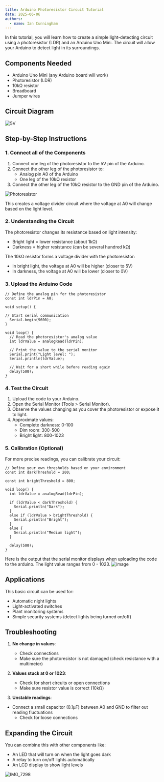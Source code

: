 ```yaml
---
title: Arduino Photoresistor Circuit Tutorial
date: 2025-06-06
authors:
  - name: Ian Cunningham
---
```

In this tutorial, you will learn how to create a simple light-detecting circuit using a photoresistor (LDR) and an Arduino Uno Mini. The circuit will allow your Arduino to detect light in its surroundings.

## Components Needed

- Arduino Uno Mini (any Arduino board will work)
- Photoresistor (LDR)
- 10kΩ resistor
- Breadboard
- Jumper wires

## Circuit Diagram


![5V](https://github.com/user-attachments/assets/9dab49e0-b71d-436f-8d13-933a10ff388f)



## Step-by-Step Instructions

### 1. Connect all of the Components

1. Connect one leg of the photoresistor to the 5V pin of the Arduino.
2. Connect the other leg of the photoresistor to:
   - Analog pin A0 of the Arduino
   - One leg of the 10kΩ resistor
3. Connect the other leg of the 10kΩ resistor to the GND pin of the Arduino.

![Photoresistor](https://github.com/user-attachments/assets/44480828-628e-4d61-83bb-4e47dc0be576)

This creates a voltage divider circuit where the voltage at A0 will change based on the light level.

### 2. Understanding the Circuit

The photoresistor changes its resistance based on light intensity:
- Bright light = lower resistance (about 1kΩ)
- Darkness = higher resistance (can be several hundred kΩ)

The 10kΩ resistor forms a voltage divider with the photoresistor:
- In bright light, the voltage at A0 will be higher (closer to 5V)
- In darkness, the voltage at A0 will be lower (closer to 0V)

### 3. Upload the Arduino Code

```arduino
// Define the analog pin for the photoresistor
const int ldrPin = A0;

void setup() {

// Start serial communication
  Serial.begin(9600);
}

void loop() {
  // Read the photoresistor's analog value
  int ldrValue = analogRead(ldrPin);
  
  // Print the value to the serial monitor
  Serial.print("Light level: ");
  Serial.println(ldrValue);
  
  // Wait for a short while before reading again
  delay(500);
}
```

### 4. Test the Circuit

1. Upload the code to your Arduino.
2. Open the Serial Monitor (Tools > Serial Monitor).
3. Observe the values changing as you cover the photoresistor or expose it to light.
4. Approximate values:
   - Complete darkness: 0-100
   - Dim room: 300-500
   - Bright light: 800-1023

### 5. Calibration (Optional)

For more precise readings, you can calibrate your circuit:

```arduino
// Define your own thresholds based on your environment
const int darkThreshold = 200;

const int brightThreshold = 800;

void loop() {
  int ldrValue = analogRead(ldrPin);

  if (ldrValue < darkThreshold) {
    Serial.println("Dark");
  }
  else if (ldrValue > brightThreshold) {
    Serial.println("Bright");
  }
  else {
    Serial.println("Medium light");
  }

  delay(500);
}
```
Here is the output that the serial monitor displays when uploading the code to the arduino. The light value ranges from 0 - 1023.
![image](https://github.com/user-attachments/assets/03e509e4-56d4-417a-b270-82ad2000f122)

## Applications

This basic circuit can be used for:
- Automatic night lights
- Light-activated switches
- Plant monitoring systems
- Simple security systems (detect lights being turned on/off)

## Troubleshooting

1. **No change in values**:
   - Check connections
   - Make sure the photoresistor is not damaged (check resistance with a multimeter)

2. **Values stuck at 0 or 1023**:
   - Check for short circuits or open connections
   - Make sure resistor value is correct (10kΩ)

3. **Unstable readings**:
- Connect a small capacitor (0.1µF) between A0 and GND to filter out reading fluctuations
   - Check for loose connections

## Expanding the Circuit

You can combine this with other components like:
- An LED that will turn on when the light goes dark
- A relay to turn on/off lights automatically
- An LCD display to show light levels


![IMG_7298](https://github.com/user-attachments/assets/8cb16190-a2e5-4cc5-8f12-165be0fe3901)







